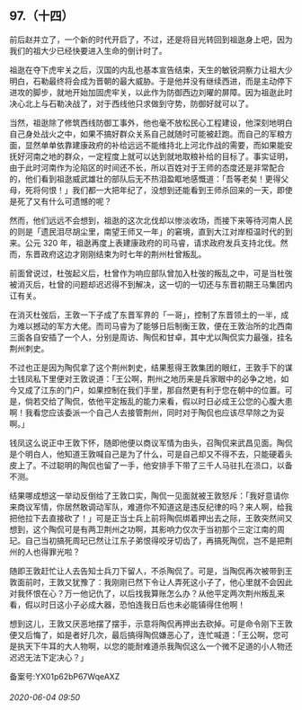 ## 97.（十四）
前后赵并立了，一个新的时代开启了，不过，还是将目光转回到祖逖身上吧，因为我们的祖大少已经快要进入生命的倒计时了。



祖逖在夺下虎牢关之后，汉国的内乱也基本宣告结束，天生的敏锐洞察力让祖大少明白，石勒最终将会成为晋朝的最大威胁。于是他并没有继续西进，而是主动停下进攻的脚步，就地开始加固虎牢关，以此作为防御西边刘曜的屏障。因为祖逖此时决心北上与石勒决战了，对于西线他只求做到守势，防御好就可以了。



当然，祖逖除了修筑西线防御工事外，他也毫不放松民心工程建设，他深刻地明白自己身处战火之中，如果不搞好群众关系自己就随时可能被赶跑。而自己的军粮方面，显然单单依靠建康政府的补给远远不能维持北上河北作战的需要，而如果能安抚好河南之地的群众，一定程度上就可以达到就地取粮补给的目标了。事实证明，由于此时河南作为沦陷区的时间还不长，所以百姓对于王师的态度还是非常配合的，他们看到祖逖威武雄壮的部队后无不热泪盈眶地感慨道：「吾等老矣！更得父母，死将何恨！」我们都一大把年纪了，没想到还能看到王师杀回来的一天，即使是死了又有什么可遗憾的呢？



然而，他们远远不会想到，祖逖的这次北伐却以惨淡收场，而接下来等待河南人民的则是「遗民泪尽胡尘里，南望王师又一年」的窘境，直到大江对岸桓温时代的到来。公元 320 年，祖逖再度上表建康政府的司马睿，请求政府发兵支持北伐。然而，东晋政府这边才刚刚结束为时七年的荆州杜曾叛乱。



前面曾说过，杜弢起义后，杜曾作为响应部队曾加入杜弢的叛乱之中，可是当杜弢被消灭后，杜曾的问题却迟迟得不到解决，这一切的一切还与东晋初期王马集团内讧有关。



在消灭杜弢后，王敦一下子成了东晋军界的「一哥」，控制了东晋领土的一半，成为难以撼动的军方大佬。而司马睿为了能够日后制衡王敦，便在王敦治所的北西南三面各自安插了一个人，分别是周访、陶侃和甘卓，其中尤以陶侃实力最强，挂名荆州刺史。



不过也正是因为陶侃拿了这个荆州刺史，结果惹得王敦集团的眼红，王敦手下的谋士钱凤私下里便对王敦说道：「王公啊，荆州之地历来是兵家眼中的必争之地，如今又成了江东的门户，如果控制在我们手里，那自然更有利于您在朝中的位置。可是，倘若交给了陶侃，依他平定叛乱的能力来看，假以时日必成王公您的心腹大患啊！我看您应该委派一个自己人去接管荆州，同时对于陶侃也应该尽早除之为妥啊。」



钱凤这么说正中王敦下怀，随即他便以商议军情为由头，召陶侃来武昌见面。陶侃是个明白人，他知道王敦喊自己是为了什么，可是自己却又不得不去，只能硬着头皮上了。不过聪明的陶侃也留了一手，他安排手下带了三千人马驻扎在涢口，以备不测。



结果哪成想这一举动反倒给了王敦口实，陶侃一见面就被王敦怒斥：「我好意请你来商议军情，你居然敢调动军队，难道你不知道这是违反纪律的吗？来人啊，给我把他拉下去直接砍了！」可是正当士兵上前将陶侃绑着押出去之际，王敦突然间又想到，这个陶侃可是有两卫荆州之功啊，其影响力仅次于当初那个三定江南的周玘。自己当初搞死周玘已然让江东子弟恨得咬牙切齿了，再搞死陶侃，岂不是把荆州的人也得罪光啦？



随即王敦赶忙让人去告知士兵刀下留人，不杀陶侃了。可是，当陶侃再次被带到王敦面前时，王敦又犹豫了：我刚刚已然下令让人弄死这小子了，他心里就不会因此对我怀恨在心？万一他记仇了，以后找我算账怎么办？从他平定两次荆州叛乱来看，假以时日这小子必成大器，恐怕连我日后也未必能镇得住他啊！



想到这儿，王敦又厌恶地摆了摆手，示意将陶侃再押出去砍掉。可是命令刚下王敦便又后悔了，如是者好几次，最后搞得陶侃嫌恶心了，连忙喊道：「王公啊，您可是执天下牛耳的大人物啊，以您的能耐难道杀我陶侃这么一个微不足道的小人物还迟迟无法下定决心？」



备案号:YX01p62bP67WqeAXZ


###### 2020-06-04 09:50
